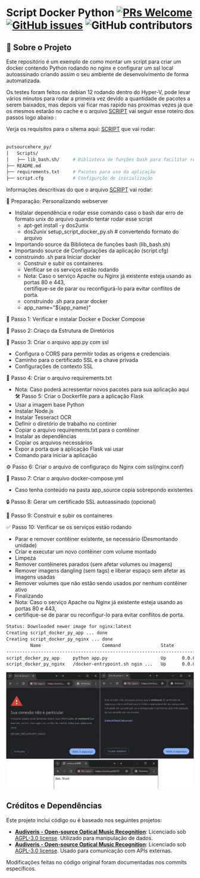 
# Script Docker Python [![PRs Welcome](https://img.shields.io/badge/PRs-welcome-brightgreen.svg?style=flat-square)](http://makeapullrequest.com) [![GitHub issues](https://img.shields.io/github/issues/fabiuniz/repo.svg)](https://github.com/fabiuniz/repo/issues) ![GitHub contributors](https://img.shields.io/github/contributors/fabiuniz/repo.svg)

## 🚀 Sobre o Projeto
Este repositório é um exemplo de como montar um script para criar um docker contendo Python rodando no nginx e configurar um ssl local autoassinado criando assim o seu ambiente de desenvolvimento de forma automatizada.



Os testes foram feitos no debian 12 rodando dentro do Hyper-V, pode levar vários minutos para rodar a primeira vez devido a quantidade de pacotes a serem baixados, mas depois vai ficar mas rapido nas proximas vezes já que os mesmos estarão no cache  e o arquivo [SCRIPT](setup_script_launcher_py.sh) vai seguir esse roteiro dos passos logo abaixo :


Verja os requisitos para o sitema aqui: [SCRIPT](../) que vai rodar:

```bash

putsourcehere_py/
│   Scripts/
│   ├── lib_bash.sh/     # Biblioteca de funções bash para facilitar reusando rotinas
├── README.md
├── requirements.txt     # Pacotes para uso da aplicação
├── script.cfg           # Configurção de inicialização 

```

Informações descritivas do que o arquivo [SCRIPT](../setup_script_launcher_py.sh) vai rodar:

🐋 Preparação: Personalizando webserver
- Instalar dependência e rodar esse comando caso o bash dar erro de formato unix do arquivo quando tentar rodar esse script <br>
  - apt-get install -y dos2unix <br>
  - dos2unix setup_script_docker_py.sh # convertendo formato do arquivo <br>
- Importando  source da Biblioteca de funções bash (lib_bash.sh)
- Importando source de Configurações da aplicação (script.cfg)
- construindo .sh para Iniciar docker <br>
  - Construir e subir os containeres <br>
  - Verificar se os serviços estão rodando <br>
  - Nota: Caso o serviço Apache ou Nginx já existente esteja usando as portas 80 e 443, <br>
  certifique-se de parar ou reconfigurá-lo para evitar conflitos de porta. <br>
  - construindo .sh para parar docker <br>
  - app_name="${app_name}"

🐋 Passo 1: Verificar e instalar Docker e Docker Compose <br>

📁 Passo 2: Criaço da Estrutura de Diretórios <br>

📝 Passo 3: Criar o arquivo app.py com ssl <br>
- Configura o CORS para permitir todas as origens e credenciais <br>
- Caminho para o certificado SSL e a chave privada <br>
- Configurações de contexto SSL <br>

📄 Passo 4: Criar o arquivo requirements.txt <br>
- Nota: Caso poderá acressentar novos pacotes para sua aplicação aqui <br>
🛠️ Passo 5: Criar o Dockerfile para a aplicação Flask <br>
- Usar a imagem base Python <br>
- Instalar Node.js <br>
- Instalar Tesseract OCR <br>
- Definir o diretório de trabalho no continer <br>
- Copiar o arquivo requirements.txt para o contêiner <br>
- Instalar as dependências <br>
- Copiar os arquivos necessários <br>
- Expor a porta que a aplicação Flask vai usar <br>
- Comando para iniciar a aplicação <br>

⚙️ Passo 6: Criar o arquivo de configuraço do Nginx com ssl(nginx.conf) <br>

🧩 Passo 7: Criar o arquivo docker-compose.yml <br>
- Caso tenha conteúdo na pasta app_source copia sobrepondo existentes <br>

🔒 Passo 8: Gerar um certificado SSL autoassinado (opcional) <br>

🚀 Passo 9: Construir e subir os containeres <br>

✅ Passo 10: Verificar se os serviços estão rodando <br>
- Parar e remover contêiner existente, se necessário (Desmontando unidade) <br>
- Criar e executar um novo contêiner com volume montado <br>
- Limpeza <br>
- Remover contêineres parados (sem afetar volumes ou imagens) <br>
- Remover imagens dangling (sem tags) e liberar espaço sem afetar as imagens usadas <br>
- Remover volumes que não estão sendo usados por nenhum contêiner ativo <br>
- Finalizando <br>
- Nota: Caso o serviço Apache ou Nginx já existente esteja usando as portas 80 e 443, <br>
- certifique-se de parar ou reconfigur-lo para evitar conflitos de porta. <br>

```bash
Status: Downloaded newer image for nginx:latest
Creating script_docker_py_app ... done
Creating script_docker_py_nginx ... done
         Name                       Command               State                                   Ports
----------------------------------------------------------------------------------------------------------------------------------------
script_docker_py_app     python app.py                    Up      0.0.0.0:8000->8000/tcp,:::8000->8000/tcp
script_docker_py_nginx   /docker-entrypoint.sh ngin ...   Up      0.0.0.0:443->443/tcp,:::443->443/tcp, 0.0.0.0:80->80/tcp,:::80->80/tcp
```
![Web Site](images/website.png)


## Créditos e Dependências

Este projeto inclui código ou é baseado nos seguintes projetos:

- **[Audiveris - Open-source Optical Music Recognition](https://github.com/Audiveris/audiveris.git)**: Licenciado sob [AGPL-3.0 license](https://opensource.org/licenses/MIT). Utilizado para manipulação de dados.
- **[Audiveris - Open-source Optical Music Recognition](https://github.com/Audiveris/audiveris.git)**: Licenciado sob [AGPL-3.0 license](https://www.apache.org/licenses/LICENSE-2.0). Usado para comunicação com APIs externas.

Modificações feitas no código original foram documentadas nos commits específicos.